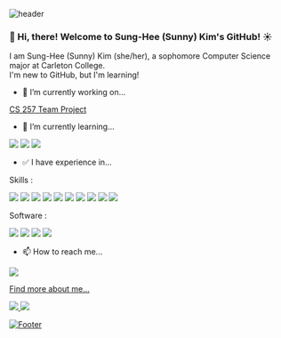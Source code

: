![header](https://capsule-render.vercel.app/api?type=waving&color=0F52BA&height=200&section=header)

### 👋 Hi, there! Welcome to Sung-Hee (Sunny) Kim's GitHub! ☀️

I am Sung-Hee (Sunny) Kim (she/her), a sophomore Computer Science major at Carleton College. 
<br> I'm new to GitHub, but I'm learning!



- 🔭 I’m currently working on...

[CS 257 Team Project](https://github.com/CS-257-S22/team-project-F)

- 🌱 I’m currently learning...

<img src="https://img.shields.io/badge/Python-3776AB?style=flat-square&logo=Python&logoColor=FFFFFF"/> <img src="https://img.shields.io/badge/Pytest-0A9EDC?style=flat-square&logo=Pytest&logoColor=FFFFFF"/> <img src="https://img.shields.io/badge/RStudio-75AADB?style=flat-square&logo=RStudio&logoColor=FFFFFF"/> 

- ✅ I have experience in...

Skills :

<img src="https://img.shields.io/badge/Python-3776AB?style=flat-square&logo=Python&logoColor=FFFFFF"/> <img src="https://img.shields.io/badge/Java-007396?style=flat-square&logo=Java&logoColor=FFFFFF"/> <img src="https://img.shields.io/badge/JavaScript-F7DF1E?style=flat-square&logo=JavaScript&logoColor=FFFFFF"/> <img src="https://img.shields.io/badge/C-A8B9CC?style=flat-square&logo=C&logoColor=FFFFFF"/> <img src="https://img.shields.io/badge/C++-00599C?style=flat-square&logo=C++&logoColor=FFFFFF"/> <img src="https://img.shields.io/badge/HTML5-E34F26?style=flat-square&logo=HTML5&logoColor=FFFFFF"/> <img src="https://img.shields.io/badge/CSS-1572B6?style=flat-square&logo=CSS&logoColor=FFFFFF"/> <img src="https://img.shields.io/badge/MySQL-4479A1?style=flat-square&logo=MySQL&logoColor=FFFFFF"/> <img src="https://img.shields.io/badge/Pytest-0A9EDC?style=flat-square&logo=Pytest&logoColor=FFFFFF"/> <img src="https://img.shields.io/badge/RStudio-75AADB?style=flat-square&logo=RStudio&logoColor=FFFFFF"/> 

Software  : 

<img src="https://img.shields.io/badge/Microsoft Office-D83B01?style=flat-square&logo=Microsoft&nbspOffice&logoColor=FFFFFF"/> <img src="https://img.shields.io/badge/Microsoft Word-2B579A?style=flat-square&logo=Microsoft&nbspWord&logoColor=FFFFFF"/> <img src="https://img.shields.io/badge/Microsoft Powerpoint-B7472A?style=flat-square&logo=Microsoft Powerpoint&logoColor=FFFFFF"/> <img src="https://img.shields.io/badge/Microsoft Excel-217346?style=flat-square&logo=Microsoft&nbspExcel&logoColor=FFFFFF"/>

- 📫 How to reach me... 

<a href="mailto:tjdgmlkim19@gmail.com"><img src="https://img.shields.io/badge/Gmail-EA4335?style=flat-square&logo=Gmail&logoColor=FFFFFF"/>

Find more about me... 

<a href="https://www.linkedin.com/in/sung-hee-kim/"><img src="https://img.shields.io/badge/LinkedIn-0A66C2?style=flat-square&logo=LinkedIn&logoColor=FFFFFF"/> <a href="https://github.com/shkim2001"><img src="https://img.shields.io/badge/GitHub-181717?style=flat-square&logo=GitHub&logoColor=FFFFFF"/>


![Footer](https://capsule-render.vercel.app/api?type=waving&color=0F52BA&height=200&section=footer)